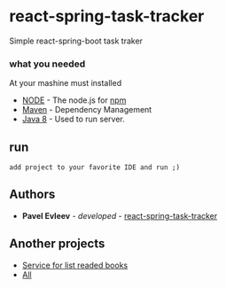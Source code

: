 # react-spring-task-tracker
Simple react-spring-boot task traker 


### what you needed
At your mashine must installed

* [NODE](https://nodejs.org/en/) - The node.js for [npm](https://www.npmjs.com/)
* [Maven](https://maven.apache.org/) - Dependency Management
* [Java 8](https://www.oracle.com/br/index.html) - Used to run server.

## run

```
add project to your favorite IDE and run ;)
```

## Authors

* **Pavel Evleev** - *developed* - [react-spring-task-tracker](https://github.com/PavelEvleev/react-spring-task-tracker)

## Another projects

* [Service for list readed books](https://github.com/PavelEvleev/my-spring-books)
* [All](https://github.com/PavelEvleev)
